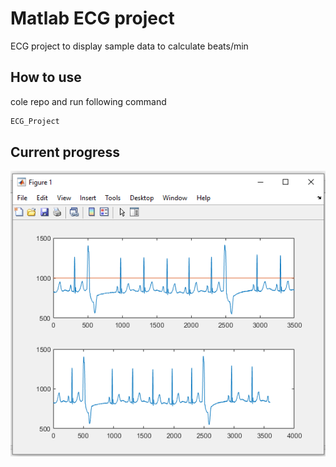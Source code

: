 # Matlab ECG project
ECG project to display sample data to calculate beats/min

## How to use 
cole repo and run following command
```bash
ECG_Project
```
## Current progress

![alt text](img/graph.png "Current graping output of sample data 1")